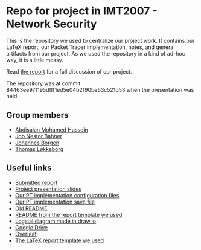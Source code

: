 # Repo for project in IMT2007 - Network Security

This is the repository we used to centralize our project work. It contains our LaTeX report, our Packet Tracer implementation, notes, and general artifacts from our project. As we used the repository in a kind of ad-hoc way, it is a little messy.

Read [the report](./submitted_report.pdf) for a full discussion of our project.

The repository was at commit 84463ee971195dfff1ed5e04b2f90be63c521b53 when the presentation was held.

## Group members

* [Abdisalan Mohamed Hussein](https://github.com/migwa)
* [Job Nestor Bahner](https://github.com/jobnestor)
* [Johannes Borgen](https://github.com/brogen98)
* [Thomas Løkkeborg](https://github.com/tholok97)

## Useful links

* [Submitted report](./submitted_report.pdf)
* [Project presentation slides](./project_presentation_slides.pdf)
* [Our PT implementation configuration files](./Config/)
* [Our PT implementation save file](./packet_tracer_implementation.pkt)
* [Old README](./old/README_old.md)
* [README from the report template we used](./README_report.md)
* [Logical diagram made in draw.io](./images/logicalview.xml)
* [Google Drive](https://drive.google.com/drive/folders/1CDa-Lx_KdIyV04T9s0IQzolu0PB5MJk6)
* [Overleaf](https://www.overleaf.com/project/5be6ed7bb46170034da14220)
* [The LaTeX report template we used](https://github.com/tholok97/latex-report-template)

